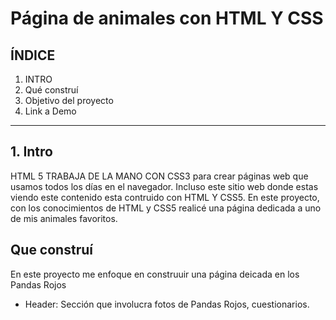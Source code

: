 # Página de animales con HTML Y CSS

## **ÍNDICE**

1. INTRO
2. Qué construí
3. Objetivo del proyecto
4. Link a Demo

****

## 1. Intro 
HTML 5 TRABAJA DE LA MANO CON CSS3 para crear páginas web que usamos todos los días en el navegador. Incluso este sitio web donde estas viendo este contenido esta contruido con HTML Y CSS5. En este proyecto, con los conocimientos de HTML y CSS5 realicé una página dedicada a uno de mis animales favoritos.

## Que construí
En este proyecto me enfoque en construuir una página deicada en los Pandas Rojos

* Header: Sección que involucra fotos de Pandas Rojos, cuestionarios.
 
